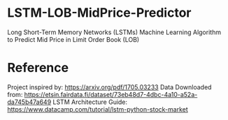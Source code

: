 # LSTM-LOB-MidPrice-Predictor
Long Short-Term Memory Networks (LSTMs) Machine Learning Algorithm to Predict Mid Price in Limit Order Book (LOB)



# Reference
Project inspired by: https://arxiv.org/pdf/1705.03233
Data Downloaded from: https://etsin.fairdata.fi/dataset/73eb48d7-4dbc-4a10-a52a-da745b47a649
LSTM Architecture Guide: https://www.datacamp.com/tutorial/lstm-python-stock-market
